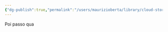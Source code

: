 ```yaml
---
{"dg-publish":true,"permalink":"/users/maurizioberta/library/cloud-storage/one-drive-kth/kth/digital-garden/se-faccio-cosi/","tags":["gardenEntry"]}
---
```


Poi passo qua